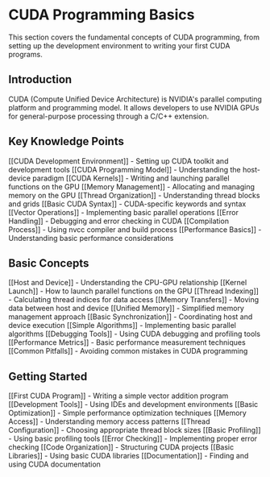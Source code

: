 # CUDA Programming Basics

This section covers the fundamental concepts of CUDA programming, from setting up the development environment to writing your first CUDA programs.

## Introduction

CUDA (Compute Unified Device Architecture) is NVIDIA's parallel computing platform and programming model. It allows developers to use NVIDIA GPUs for general-purpose processing through a C/C++ extension.

## Key Knowledge Points

[[CUDA Development Environment]] - Setting up CUDA toolkit and development tools
[[CUDA Programming Model]] - Understanding the host-device paradigm
[[CUDA Kernels]] - Writing and launching parallel functions on the GPU
[[Memory Management]] - Allocating and managing memory on the GPU
[[Thread Organization]] - Understanding thread blocks and grids
[[Basic CUDA Syntax]] - CUDA-specific keywords and syntax
[[Vector Operations]] - Implementing basic parallel operations
[[Error Handling]] - Debugging and error checking in CUDA
[[Compilation Process]] - Using nvcc compiler and build process
[[Performance Basics]] - Understanding basic performance considerations

## Basic Concepts

[[Host and Device]] - Understanding the CPU-GPU relationship
[[Kernel Launch]] - How to launch parallel functions on the GPU
[[Thread Indexing]] - Calculating thread indices for data access
[[Memory Transfers]] - Moving data between host and device
[[Unified Memory]] - Simplified memory management approach
[[Basic Synchronization]] - Coordinating host and device execution
[[Simple Algorithms]] - Implementing basic parallel algorithms
[[Debugging Tools]] - Using CUDA debugging and profiling tools
[[Performance Metrics]] - Basic performance measurement techniques
[[Common Pitfalls]] - Avoiding common mistakes in CUDA programming

## Getting Started

[[First CUDA Program]] - Writing a simple vector addition program
[[Development Tools]] - Using IDEs and development environments
[[Basic Optimization]] - Simple performance optimization techniques
[[Memory Access]] - Understanding memory access patterns
[[Thread Configuration]] - Choosing appropriate thread block sizes
[[Basic Profiling]] - Using basic profiling tools
[[Error Checking]] - Implementing proper error checking
[[Code Organization]] - Structuring CUDA projects
[[Basic Libraries]] - Using basic CUDA libraries
[[Documentation]] - Finding and using CUDA documentation 